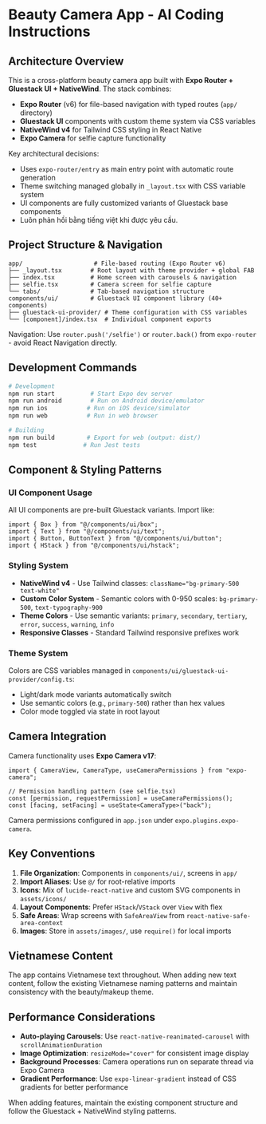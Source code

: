 # Beauty Camera App - AI Coding Instructions

## Architecture Overview

This is a cross-platform beauty camera app built with **Expo Router + Gluestack UI + NativeWind**. The stack combines:

-   **Expo Router** (v6) for file-based navigation with typed routes (`app/` directory)
-   **Gluestack UI** components with custom theme system via CSS variables
-   **NativeWind v4** for Tailwind CSS styling in React Native
-   **Expo Camera** for selfie capture functionality

Key architectural decisions:

-   Uses `expo-router/entry` as main entry point with automatic route generation
-   Theme switching managed globally in `_layout.tsx` with CSS variable system
-   UI components are fully customized variants of Gluestack base components
-   Luôn phản hồi bằng tiếng việt khi được yêu cầu.
## Project Structure & Navigation

```
app/                    # File-based routing (Expo Router v6)
├── _layout.tsx        # Root layout with theme provider + global FAB
├── index.tsx          # Home screen with carousels & navigation
├── selfie.tsx         # Camera screen for selfie capture
└── tabs/              # Tab-based navigation structure
components/ui/         # Gluestack UI component library (40+ components)
├── gluestack-ui-provider/ # Theme configuration with CSS variables
└── [component]/index.tsx  # Individual component exports
```

Navigation: Use `router.push('/selfie')` or `router.back()` from `expo-router` - avoid React Navigation directly.

## Development Commands

```bash
# Development
npm run start          # Start Expo dev server
npm run android        # Run on Android device/emulator
npm run ios           # Run on iOS device/simulator
npm run web           # Run in web browser

# Building
npm run build         # Export for web (output: dist/)
npm test             # Run Jest tests
```

## Component & Styling Patterns

### UI Component Usage

All UI components are pre-built Gluestack variants. Import like:

```tsx
import { Box } from "@/components/ui/box";
import { Text } from "@/components/ui/text";
import { Button, ButtonText } from "@/components/ui/button";
import { HStack } from "@/components/ui/hstack";
```

### Styling System

-   **NativeWind v4** - Use Tailwind classes: `className="bg-primary-500 text-white"`
-   **Custom Color System** - Semantic colors with 0-950 scales: `bg-primary-500`, `text-typography-900`
-   **Theme Colors** - Use semantic variants: `primary`, `secondary`, `tertiary`, `error`, `success`, `warning`, `info`
-   **Responsive Classes** - Standard Tailwind responsive prefixes work

### Theme System

Colors are CSS variables managed in `components/ui/gluestack-ui-provider/config.ts`:

-   Light/dark mode variants automatically switch
-   Use semantic colors (e.g., `primary-500`) rather than hex values
-   Color mode toggled via state in root layout

## Camera Integration

Camera functionality uses **Expo Camera v17**:

```tsx
import { CameraView, CameraType, useCameraPermissions } from "expo-camera";

// Permission handling pattern (see selfie.tsx)
const [permission, requestPermission] = useCameraPermissions();
const [facing, setFacing] = useState<CameraType>("back");
```

Camera permissions configured in `app.json` under `expo.plugins.expo-camera`.

## Key Conventions

1. **File Organization**: Components in `components/ui/`, screens in `app/`
2. **Import Aliases**: Use `@/` for root-relative imports
3. **Icons**: Mix of `lucide-react-native` and custom SVG components in `assets/icons/`
4. **Layout Components**: Prefer `HStack`/`VStack` over `View` with flex
5. **Safe Areas**: Wrap screens with `SafeAreaView` from `react-native-safe-area-context`
6. **Images**: Store in `assets/images/`, use `require()` for local imports

## Vietnamese Content

The app contains Vietnamese text throughout. When adding new text content, follow the existing Vietnamese naming patterns and maintain consistency with the beauty/makeup theme.

## Performance Considerations

-   **Auto-playing Carousels**: Use `react-native-reanimated-carousel` with `scrollAnimationDuration`
-   **Image Optimization**: `resizeMode="cover"` for consistent image display
-   **Background Processes**: Camera operations run on separate thread via Expo Camera
-   **Gradient Performance**: Use `expo-linear-gradient` instead of CSS gradients for better performance

When adding features, maintain the existing component structure and follow the Gluestack + NativeWind styling patterns.
